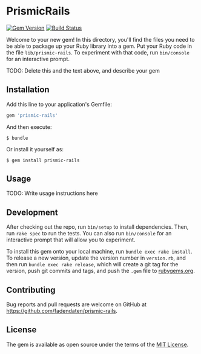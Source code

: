 # PrismicRails
[![Gem Version](https://badge.fury.io/rb/webmock.svg)](https://badge.fury.io/rb/webmock)
[![Build Status](https://travis-ci.org/fadendaten/prismic_rails.svg?branch=master)](https://travis-ci.org/fadendaten/prismic_rails)

Welcome to your new gem! In this directory, you'll find the files you need to be able to package up your Ruby library into a gem. Put your Ruby code in the file `lib/prismic-rails`. To experiment with that code, run `bin/console` for an interactive prompt.

TODO: Delete this and the text above, and describe your gem

## Installation

Add this line to your application's Gemfile:

```ruby
gem 'prismic-rails'
```

And then execute:

    $ bundle

Or install it yourself as:

    $ gem install prismic-rails

## Usage

TODO: Write usage instructions here

## Development

After checking out the repo, run `bin/setup` to install dependencies. Then, run `rake spec` to run the tests. You can also run `bin/console` for an interactive prompt that will allow you to experiment.

To install this gem onto your local machine, run `bundle exec rake install`. To release a new version, update the version number in `version.rb`, and then run `bundle exec rake release`, which will create a git tag for the version, push git commits and tags, and push the `.gem` file to [rubygems.org](https://rubygems.org).

## Contributing

Bug reports and pull requests are welcome on GitHub at https://github.com/fadendaten/prismic-rails.


## License

The gem is available as open source under the terms of the [MIT License](http://opensource.org/licenses/MIT).

